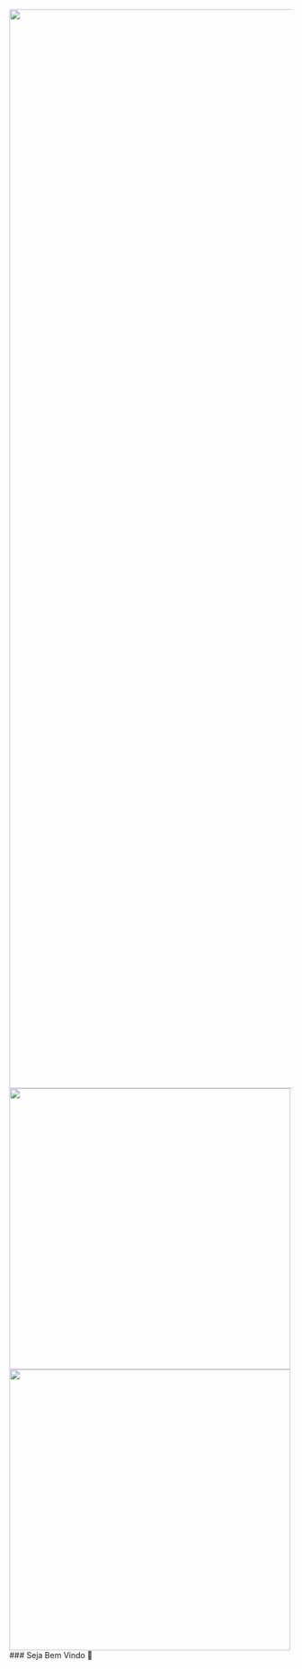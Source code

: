 <img width="1920px" src="https://imgur.com/lATx8kq.png"/>

<img width="500px" align="left" src="https://github-readme-stats.vercel.app/api?username=AlehSouza&theme=buefy"/>
<img width="500px" align="left" src="https://github-readme-stats.vercel.app/api/top-langs/?username=AlehSouza&hide=html&layout=compact&theme=buefy"/>
### Seja Bem Vindo 👋

<!--
**AlehSouza/AlehSouza** is a ✨ _special_ ✨ repository because its `README.md` (this file) appears on your GitHub profile.



Here are some ideas to get you started:

- 🔭 I’m currently working on ...
- 🌱 I’m currently learning ...
- 👯 I’m looking to collaborate on ...
- 🤔 I’m looking for help with ...
- 💬 Ask me about ...
- 📫 How to reach me: ...
- 😄 Pronouns: ...
- ⚡ Fun fact: ...
-->
